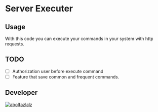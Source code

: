 # Server Executer

## Usage

With this code you can execute your commands in your system with http requests.

## TODO

- [ ] Authorization user before execute command
- [ ] Feature that save common and frequent commands.

## Developer

[![abolfazlalz](https://github.com/abolfazlalz.png?size=50)](https://github.com/abolfazlalz)
